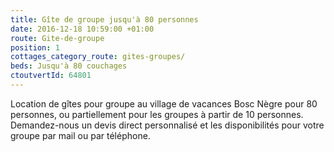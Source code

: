 ```yaml
---
title: Gîte de groupe jusqu'à 80 personnes
date: 2016-12-18 10:59:00 +01:00
route: Gite-de-groupe
position: 1
cottages_category_route: gites-groupes/
beds: Jusqu'à 80 couchages
ctoutvertId: 64801
---
```


Location de gîtes pour groupe au village de vacances Bosc Nègre pour 80 personnes, ou partiellement pour les groupes à partir de 10 personnes. Demandez-nous un devis direct personnalisé et les disponibilités pour votre groupe par mail ou par téléphone.